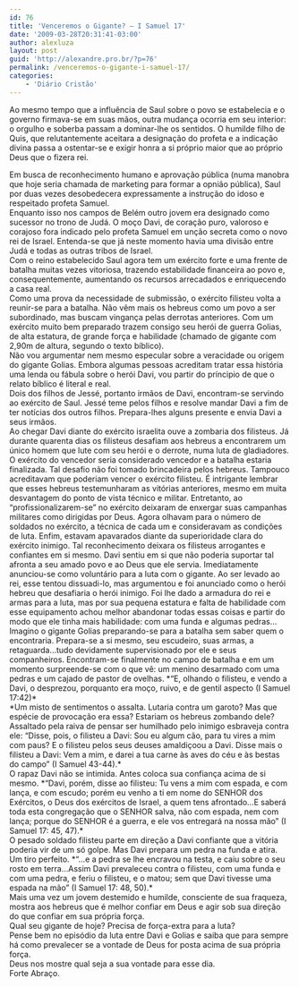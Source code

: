 ```yaml
---
id: 76
title: 'Venceremos o Gigante? – I Samuel 17'
date: '2009-03-28T20:31:41-03:00'
author: alexluza
layout: post
guid: 'http://alexandre.pro.br/?p=76'
permalink: /venceremos-o-gigante-i-samuel-17/
categories:
    - 'Diário Cristão'
---
```


Ao mesmo tempo que a influência de Saul sobre o povo se estabelecia e o governo firmava-se em suas mãos, outra mudança ocorria em seu interior: o orgulho e soberba passam a dominar-lhe os sentidos. O humilde filho de Quis, que relutantemente aceitara a designação do profeta e a indicação divina passa a ostentar-se e exigir honra a si próprio maior que ao próprio Deus que o fizera rei.

<div>Em busca de reconhecimento humano e aprovação pública (numa manobra que hoje seria chamada de marketing para formar a opnião pública), Saul por duas vezes desobedecera expressamente a instrução do idoso e respeitado profeta Samuel.</div><div>Enquanto isso nos campos de Belém outro jovem era designado como sucessor no trono de Judá. O moço Davi, de coração puro, valoroso e corajoso fora indicado pelo profeta Samuel em unção secreta como o novo rei de Israel. Entenda-se que já neste momento havia uma divisão entre Judá e todas as outras tribos de Israel.</div><div>Com o reino estabelecido Saul agora tem um exército forte e uma frente de batalha muitas vezes vitoriosa, trazendo estabilidade financeira ao povo e, consequentemente, aumentando os recursos arrecadados e enriquecendo a casa real.</div><div>Como uma prova da necessidade de submissão, o exército filisteu volta a reunir-se para a batalha. Não vêm mais os hebreus como um povo a ser subordinado, mas buscam vingança pelas derrotas anteriores. Com um exército muito bem preparado trazem consigo seu herói de guerra Golias, de alta estatura, de grande força e habilidade (chamado de gigante com 2,90m de altura, segundo o texto bíblico).</div><div>Não vou argumentar nem mesmo especular sobre a veracidade ou origem do gigante Golias. Embora algumas pessoas acreditam tratar essa história uma lenda ou fábula sobre o herói Davi, vou partir do príncipio de que o relato bíblico é literal e real.</div><div>Dois dos filhos de Jessé, portanto irmãos de Davi, encontram-se servindo ao exército de Saul. Jessé teme pelos filhos e resolve mandar Davi a fim de ter notícias dos outros filhos. Prepara-lhes alguns presente e envia Davi a seus irmãos.</div><div>Ao chegar Davi diante do exército israelita ouve a zombaria dos filisteus. Já durante quarenta dias os filisteus desafiam aos hebreus a encontrarem um único homem que lute com seu herói e o derrote, numa luta de gladiadores. O exército do vencedor seria considerado vencedor e a batalha estaria finalizada. Tal desafio não foi tomado brincadeira pelos hebreus. Tampouco acreditavam que poderiam vencer o exército filisteu. É intrigante lembrar que esses hebreus testemunharam as vitórias anteriores, mesmo em muita desvantagem do ponto de vista técnico e militar. Entretanto, ao “profissionalizarem-se” no exército deixaram de enxergar suas campanhas militares como dirigidas por Deus. Agora olhavam para o número de soldados no exército, a técnica de cada um e consideravam as condições de luta. Enfim, estavam apavarados diante da superioridade clara do exército inimigo. Tal reconhecimento deixara os filisteus arrogantes e confiantes em si mesmo. Davi sentiu em si que não poderia suportar tal afronta a seu amado povo e ao Deus que ele servia. Imediatamente anunciou-se como voluntário para a luta com o gigante. Ao ser levado ao rei, esse tentou dissuadi-lo, mas argumentou e foi anunciado como o herói hebreu que desafiaria o herói inimigo. Foi lhe dado a armadura do rei e armas para a luta, mas por sua pequena estatura e falta de habilidade com esse equipamento achou melhor abandonar todas essas coisas e partir do modo que ele tinha mais habilidade: com uma funda e algumas pedras… Imagino o gigante Golias preparando-se para a batalha sem saber quem o encontraria. Prepara-se a si mesmo, seu escudeiro, suas armas, a retaguarda…tudo devidamente supervisionado por ele e seus companheiros. Encontram-se finalmente no campo de batalha e em um momento surpreende-se com o que vê: um menino desarmado com uma pedras e um cajado de pastor de ovelhas. *“E, olhando o filisteu, e vendo a Davi, o desprezou, porquanto era moço, ruivo, e de gentil aspecto (I Samuel 17:42)* </div><div>*Um misto de sentimentos o assalta. Lutaria contra um garoto? Mas que espécie de provocação era essa? Estariam os hebreus zombando dele? Assaltado pela raiva de pensar ser humilhado pelo inimigo esbraveja contra ele: “Disse, pois, o filisteu a Davi: Sou eu algum cão, para tu vires a mim com paus? E o filisteu pelos seus deuses amaldiçoou a Davi. Disse mais o filisteu a Davi: Vem a mim, e darei a tua carne às aves do céu e às bestas do campo” (I Samuel 43-44).*</div><div>O rapaz Davi não se intimida. Antes coloca sua confiança acima de si mesmo. *“Davi, porém, disse ao filisteu: Tu vens a mim com espada, e com lança, e com escudo; porém eu venho a ti em nome do SENHOR dos Exércitos, o Deus dos exércitos de Israel, a quem tens afrontado…E saberá toda esta congregação que o SENHOR salva, não com espada, nem com lança; porque do SENHOR é a guerra, e ele vos entregará na nossa mão” (I Samuel 17: 45, 47).*</div><div>O pesado soldado filisteu parte em direção a Davi confiante que a vitória poderia vir de um só golpe. Mas Davi prepara um pedra na funda e atira. Um tiro perfeito. *“…e a pedra se lhe encravou na testa, e caiu sobre o seu rosto em terra…Assim Davi prevaleceu contra o filisteu, com uma funda e com uma pedra, e feriu o filisteu, e o matou; sem que Davi tivesse uma espada na mão” (I Samuel 17: 48, 50).*</div><div>Mais uma vez um jovem destemido e humilde, consciente de sua fraqueza, mostra aos hebreus que é melhor confiar em Deus e agir sob sua direção do que confiar em sua própria força.</div><div>Qual seu gigante de hoje? Precisa de força-extra para a luta?</div><div>Pense bem no episódio da luta entre Davi e Golias e saiba que para sempre há como prevalecer se a vontade de Deus for posta acima de sua própria força.</div><div>Deus nos mostre qual seja a sua vontade para esse dia.</div><div>Forte Abraço.</div>